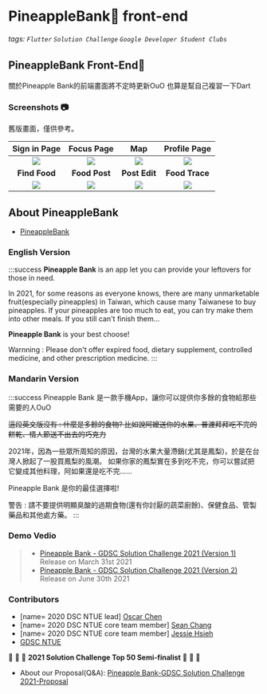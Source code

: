 # PineappleBank🍍 front-end
###### tags: `Flutter` `Solution Challenge` `Google Developer Student Clubs`


## PineappleBank Front-End:pineapple: 

關於Pineapple Bank的前端畫面將不定時更新OuO
也算是幫自己複習一下Dart

### Screenshots :camera: 

舊版畫面，僅供參考。

|Sign in Page|Focus Page|Map|Profile Page|
|:----------:|:--------:|:-:|:----------:|
|![](https://i.imgur.com/UCPK1jB.jpg)|![](https://i.imgur.com/mYFAhyZ.jpg)|![](https://i.imgur.com/ItVA5QO.jpg)|![](https://i.imgur.com/ueyFfOP.jpg)|
|**Find Food**|**Food Post**|**Post Edit**|**Food Trace**|
|![](https://i.imgur.com/pfOk6JU.jpg)|![](https://i.imgur.com/9bpwggz.jpg)|![](https://i.imgur.com/1okxOkK.jpg)|![](https://i.imgur.com/RrQaIAF.jpg)|


## About PineappleBank

* [PineappleBank](https://github.com/oscar1234456/PineappleBank)

### English Version

:::success
**Pineapple Bank** is an app let you can provide your leftovers for those in need.

In 2021, for some reasons as everyone knows, there are many unmarketable fruit(especially pineapples) in Taiwan, which cause many Taiwanese to buy pineapples.
If your pineapples are too much to eat, you can try make them into other meals.
If you still can't finish them...

**Pineapple Bank** is your best choose!

Warnning : Please don't offer expired food, dietary supplement, controlled medicine, and other prescription medicine.
:::

### Mandarin Version

:::success
Pineapple Bank 是一款手機App，讓你可以提供你多餘的食物給那些需要的人OuO

~~這段英文版沒有 : 
什麼是多餘的食物? 比如說阿嬤送你的水果、普渡拜拜吃不完的餅乾、情人節送不出去的巧克力~~

2021年，因為一些眾所周知的原因，台灣的水果大量滯銷(尤其是鳳梨)，於是在台灣人掀起了一股買鳳梨的風潮。
如果你家的鳳梨實在多到吃不完，你可以嘗試把它變成其他料理，阿如果還是吃不完......

Pineapple Bank 是你的最佳選擇啦!

警告 : 請不要提供明顯臭酸的過期食物(還有你討厭的蔬菜廚餘)、保健食品、管製藥品和其他處方藥。
:::

### Demo Vedio

> * [Pineapple Bank - GDSC Solution Challenge 2021 (Version 1)](https://www.youtube.com/watch?v=hYzaIgT2Pzw) 
> Release on March 31st 2021
> * [Pineapple Bank - GDSC Solution Challenge 2021 (Version 2)](https://www.youtube.com/watch?v=DCc4LIiA8gw) 
> Release on June 30th 2021

### Contributors
* [name= 2020 DSC NTUE lead] [Oscar Chen](https://github.com/oscar1234456)
* [name= 2020 DSC NTUE core team member] [Sean Chang](https://github.com/seanchang74) 
* [name= 2020 DSC NTUE core team member] [Jessie Hsieh](https://github.com/jessie900309) 
* [GDSC NTUE](https://www.facebook.com/DSCNTUE)

:star2: :star2: :star2:  **2021 Solution Challenge Top 50 Semi-finalist** :star2: :star2: :star2: 

- About our Proposal(Q&A): [Pineapple Bank-GDSC Solution Challenge 2021-Proposal](https://docs.google.com/document/d/1F_6M3w-uOO3_9nQ4UZqLDEGWcjsl_B4kdpj8l_--4AE/edit?usp=sharing)


